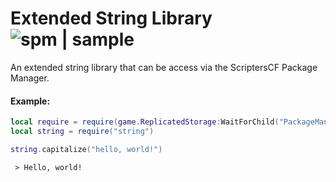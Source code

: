 # Extended String Library ![spm | sample](https://img.shields.io/badge/spm-sample-blue)
An extended string library that can be access via the ScriptersCF Package Manager.

#### Example:
```lua
local require = require(game.ReplicatedStorage:WaitForChild("PackageManager").Load)
local string = require("string")

string.capitalize("hello, world!")
```

` > Hello, world!`
